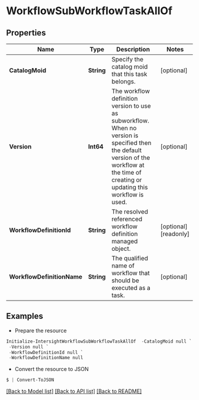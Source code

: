# WorkflowSubWorkflowTaskAllOf
## Properties

Name | Type | Description | Notes
------------ | ------------- | ------------- | -------------
**CatalogMoid** | **String** | Specify the catalog moid that this task belongs. | [optional] 
**Version** | **Int64** | The workflow definition version to use as subworkflow. When no version is specified then the default version of the workflow at the time of creating or updating this workflow is used. | [optional] 
**WorkflowDefinitionId** | **String** | The resolved referenced workflow definition managed object. | [optional] [readonly] 
**WorkflowDefinitionName** | **String** | The qualified name of workflow that should be executed as a task. | [optional] 

## Examples

- Prepare the resource
```powershell
Initialize-IntersightWorkflowSubWorkflowTaskAllOf  -CatalogMoid null `
 -Version null `
 -WorkflowDefinitionId null `
 -WorkflowDefinitionName null
```

- Convert the resource to JSON
```powershell
$ | Convert-ToJSON
```

[[Back to Model list]](../README.md#documentation-for-models) [[Back to API list]](../README.md#documentation-for-api-endpoints) [[Back to README]](../README.md)

